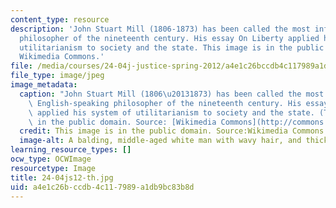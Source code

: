 ```yaml
---
content_type: resource
description: 'John Stuart Mill (1806-1873) has been called the most influential English-speaking
  philosopher of the nineteenth century. His essay On Liberty applied his system of
  utilitarianism to society and the state. This image is in the public domain. Source:
  Wikimedia Commons.'
file: /media/courses/24-04j-justice-spring-2012/a4e1c26bccdb4c117989a1db9bc83b8d_24-04js12-th.jpg
file_type: image/jpeg
image_metadata:
  caption: "John Stuart Mill (1806\u20131873) has been called the most influential\
    \ English-speaking philosopher of the nineteenth century. His essay _On Liberty_\
    \ applied his system of utilitarianism to society and the state. (This image is\
    \ in the public domain. Source: [Wikimedia Commons](http://commons.wikimedia.org/wiki/File:JohnStuartMill.jpg).)"
  credit: This image is in the public domain. Source:Wikimedia Commons.
  image-alt: A balding, middle-aged white man with wavy hair, and thick sideburns.
learning_resource_types: []
ocw_type: OCWImage
resourcetype: Image
title: 24-04js12-th.jpg
uid: a4e1c26b-ccdb-4c11-7989-a1db9bc83b8d
---
```


